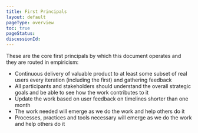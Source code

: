 ```yaml
---
title: First Principals
layout: default
pageType: overview
toc: true
pageStatus: 
discussionId:  
---
```


These are the core first principals by which this document operates and they are routed in empiricism:

- Continuous delivery of valuable product to at least some subset of real users every iteration (including the first) and gathering feedback
- All participants and stakeholders should understand the overall strategic goals and be able to see how the work contributes to it
- Update the work based on user feedback on timelines shorter than one month
- The work needed will emerge as we do the work and help others do it
- Processes, practices and tools necessary will emerge as we do the work and help others do it
